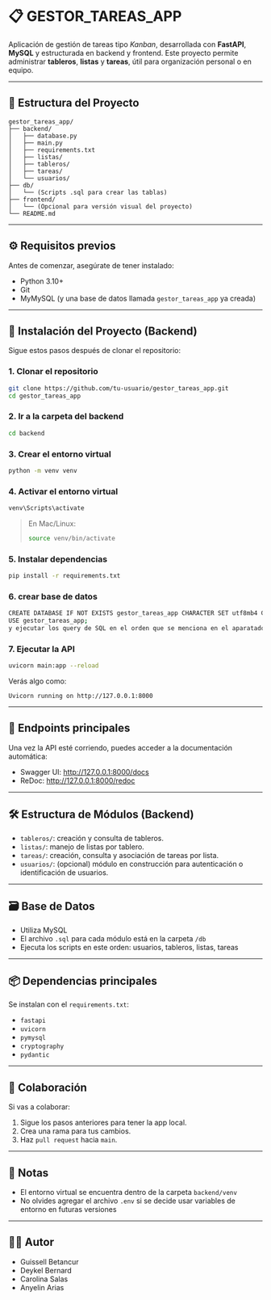 
# 📋 GESTOR_TAREAS_APP

Aplicación de gestión de tareas tipo *Kanban*, desarrollada con **FastAPI**, **MySQL** y estructurada en backend y frontend. Este proyecto permite administrar **tableros**, **listas** y **tareas**, útil para organización personal o en equipo.

---

## 📁 Estructura del Proyecto

```
gestor_tareas_app/
├── backend/
│   ├── database.py
│   ├── main.py
│   ├── requirements.txt
│   ├── listas/
│   ├── tableros/
│   ├── tareas/
│   └── usuarios/
├── db/
│   └── (Scripts .sql para crear las tablas)
├── frontend/
│   └── (Opcional para versión visual del proyecto)
└── README.md
```

---

## ⚙️ Requisitos previos

Antes de comenzar, asegúrate de tener instalado:

- Python 3.10+
- Git
- MyMySQL (y una base de datos llamada `gestor_tareas_app` ya creada)

---

## 🚀 Instalación del Proyecto (Backend)

Sigue estos pasos después de clonar el repositorio:

### 1. Clonar el repositorio

```bash
git clone https://github.com/tu-usuario/gestor_tareas_app.git
cd gestor_tareas_app
```

### 2. Ir a la carpeta del backend

```bash
cd backend
```

### 3. Crear el entorno virtual

```bash
python -m venv venv
```

### 4. Activar el entorno virtual

```bash
venv\Scripts\activate
```

> En Mac/Linux:
> ```bash
> source venv/bin/activate
> ```

### 5. Instalar dependencias

```bash
pip install -r requirements.txt
```
### 6. crear base de datos

```bash
CREATE DATABASE IF NOT EXISTS gestor_tareas_app CHARACTER SET utf8mb4 COLLATE utf8mb4_unicode_ci;
USE gestor_tareas_app;
y ejecutar los query de SQL en el orden que se menciona en el aparatado de base de datos 

```
### 7. Ejecutar la API

```bash
uvicorn main:app --reload
```

Verás algo como:

```
Uvicorn running on http://127.0.0.1:8000
```

---

## 📌 Endpoints principales

Una vez la API esté corriendo, puedes acceder a la documentación automática:

- Swagger UI: http://127.0.0.1:8000/docs
- ReDoc: http://127.0.0.1:8000/redoc

---

## 🛠️ Estructura de Módulos (Backend)

- `tableros/`: creación y consulta de tableros.
- `listas/`: manejo de listas por tablero.
- `tareas/`: creación, consulta y asociación de tareas por lista.
- `usuarios/`: (opcional) módulo en construcción para autenticación o identificación de usuarios.

---

## 🗃️ Base de Datos

- Utiliza MySQL
- El archivo `.sql` para cada módulo está en la carpeta `/db`
- Ejecuta los scripts en este orden: usuarios, tableros, listas, tareas

---

## 📦 Dependencias principales

Se instalan con el `requirements.txt`:

- `fastapi`
- `uvicorn`
- `pymysql`
- `cryptography`
- `pydantic`

---

## 👥 Colaboración

Si vas a colaborar:

1. Sigue los pasos anteriores para tener la app local.
2. Crea una rama para tus cambios.
3. Haz `pull request` hacia `main`.

---

## 🧾 Notas

- El entorno virtual se encuentra dentro de la carpeta `backend/venv`
- No olvides agregar el archivo `.env` si se decide usar variables de entorno en futuras versiones

---

## 🧑‍💻 Autor

- Guissell Betancur
- Deykel Bernard
- Carolina Salas
- Anyelin Arias
